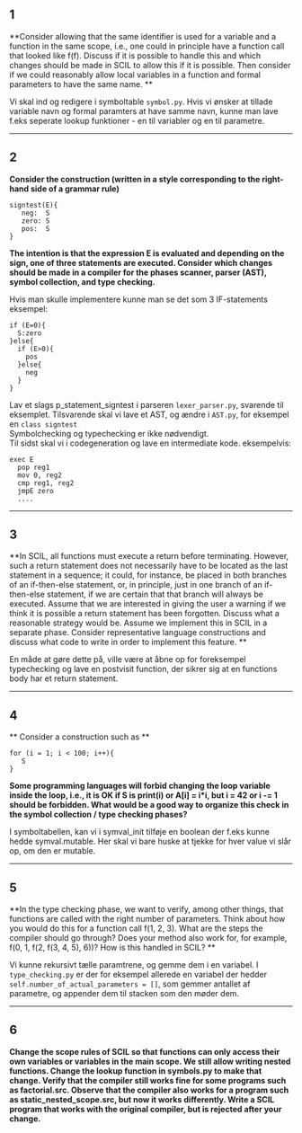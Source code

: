 ## 1

**Consider allowing that the same identifier is used for a variable and a function in the same scope, i.e., one could in principle have a function call that looked like f(f). Discuss if it is possible to handle this and which changes should be made in SCIL to allow this if it is possible. Then consider if we could reasonably allow local variables in a function and formal parameters to have the same name. **

Vi skal ind og redigere i symboltable ```symbol.py```. Hvis vi ønsker at tillade variable navn og formal paramters at have samme navn, kunne man lave f.eks seperate lookup funktioner - en til variabler og en til parametre.

***

## 2

**Consider the construction (written in a style corresponding to the right-hand side of a grammar rule)**
```
signtest(E){
   neg:  S
   zero: S
   pos:  S
}
```
**The intention is that the expression E is evaluated and depending on the sign, one of three statements are executed. Consider which changes should be made in a compiler for the phases scanner, parser (AST), symbol collection, and type checking.**

Hvis man skulle implementere kunne man se det som 3 IF-statements  
eksempel:

```
if (E=0){
  S:zero
}else{
  if (E>0){
    pos
  }else{
    neg
  }
}
```

Lav et slags p_statement_signtest i parseren ```lexer_parser.py```, svarende til eksemplet.
Tilsvarende skal vi lave et AST, og ændre i ```AST.py```, for eksempel en ```class signtest```  
Symbolchecking og typechecking er ikke nødvendigt.  
Til sidst skal vi i codegeneration og lave en intermediate kode. eksempelvis:
```assembly
exec E
  pop reg1
  mov 0, reg2
  cmp reg1, reg2
  jmpE zero
  ....

```
***

## 3
**In SCIL, all functions must execute a return before terminating. However, such a return statement does not necessarily have to be located as the last statement in a sequence; it could, for instance, be placed in both branches of an if-then-else statement, or, in principle, just in one branch of an if-then-else statement, if we are certain that that branch will always be executed. Assume that we are interested in giving the user a warning if we think it is possible a return statement has been forgotten. Discuss what a reasonable strategy would be. Assume we implement this in SCIL in a separate phase. Consider representative language constructions and discuss what code to write in order to implement this feature. **

En måde at gøre dette på, ville være at åbne op for foreksempel typechecking og lave en postvisit function, der sikrer sig at en functions body har et return statement.

***

## 4
**
Consider a construction such as
**
```
for (i = 1; i < 100; i++){
   S
}
```

**Some programming languages will forbid changing the loop variable inside the loop, i.e., it is OK if S is print(i) or A[i] = i*i, but i = 42 or i -= 1 should be forbidden. What would be a good way to organize this check in the symbol collection / type checking phases?**

I symboltabellen, kan vi i symval_init tilføje en boolean der f.eks kunne hedde symval.mutable. Her skal vi bare huske at tjekke for hver value vi slår op, om den er mutable.

***

## 5
**In the type checking phase, we want to verify, among other things, that functions are called with the right number of parameters. Think about how you would do this for a function call f(1, 2, 3). What are the steps the compiler should go through? Does your method also work for, for example, f(0, 1, f(2, f(3, 4, 5), 6))? How is this handled in SCIL? **  

Vi kunne rekursivt tælle paramtrene, og gemme dem i en variabel. I ```type_checking.py``` er der for eksempel allerede en variabel der hedder ```self.number_of_actual_parameters = []```, som gemmer antallet af parametre, og appender dem til stacken som den møder dem.

***

## 6
**Change the scope rules of SCIL so that functions can only access their own variables or variables in the main scope. We still allow writing nested functions. Change the lookup function in symbols.py to make that change. Verify that the compiler still works fine for some programs such as factorial.src. Observe that the compiler also works for a program such as static_nested_scope.src, but now it works differently. Write a SCIL program that works with the original compiler, but is rejected after your change.**
